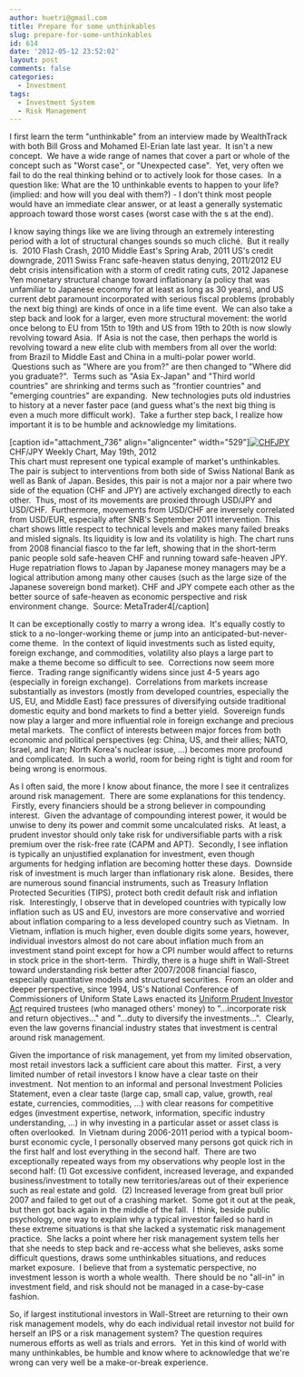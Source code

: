 ```yaml
---
author: huetri@gmail.com
title: Prepare for some unthinkables
slug: prepare-for-some-unthinkables
id: 614
date: '2012-05-12 23:52:02'
layout: post
comments: false
categories:
  - Investment
tags:
  - Investment System
  - Risk Management
---
```


I first learn the term "unthinkable" from an interview made by WealthTrack with both Bill Gross and Mohamed El-Erian late last year.  It isn't a new concept.  We have a wide range of names that cover a part or whole of the concept such as "Worst case", or "Unexpected case".  Yet, very often we fail to do the real thinking behind or to actively look for those cases.  In a question like: What are the 10 unthinkable events to happen to your life? (implied: and how will you deal with them?) - I don't think most people would have an immediate clear answer, or at least a generally systematic approach toward those worst cases (worst case with the s at the end).

I know saying things like we are living through an extremely interesting period with a lot of structural changes sounds so much cliché.  But it really is.  2010 Flash Crash, 2010 Middle East's Spring Arab, 2011 US's credit downgrade, 2011 Swiss Franc safe-heaven status denying, 2011/2012 EU debt crisis intensification with a storm of credit rating cuts, 2012 Japanese Yen monetary structural change toward inflationary (a policy that was unfamiliar to Japanese economy for at least as long as 30 years), and US current debt paramount incorporated with serious fiscal problems (probably the next big thing) are kinds of once in a life time event.  We can also take a step back and look for a larger, even more structural movement: the world once belong to EU from 15th to 19th and US from 19th to 20th is now slowly revolving toward Asia.  If Asia is not the case, then perhaps the world is revolving toward a new elite club with members from all over the world: from Brazil to Middle East and China in a multi-polar power world.  Questions such as "Where are you from?" are then changed to "Where did you graduate?".  Terms such as "Asia Ex-Japan" and "Third world countries" are shrinking and terms such as "frontier countries" and "emerging countries" are expanding.  New technologies puts old industries to history at a never faster pace (and guess what's the next big thing is even a much more difficult work).  Take a further step back, I realize how important it is to be humble and acknowledge my limitations.

[caption id="attachment_736" align="aligncenter" width="529"][![](http://69.195.124.154/~huetrico/wp-content/uploads/2012/05/chfjpy.png "CHFJPY")](http://69.195.124.154/~huetrico/wp-content/uploads/2012/05/chfjpy.png) CHF/JPY Weekly Chart, May 19th, 2012  
This chart must represent one typical example of market's unthinkables. The pair is subject to interventions from both side of Swiss National Bank as well as Bank of Japan. Besides, this pair is not a major nor a pair where two side of the equation (CHF and JPY) are actively exchanged directly to each other.  Thus, most of its movements are proxied through USD/JPY and USD/CHF.  Furthermore, movements from USD/CHF are inversely correlated from USD/EUR, especially after SNB's September 2011 intervention. This chart shows little respect to technical levels and makes many failed breaks and misled signals. Its liquidity is low and its volatility is high. The chart runs from 2008 financial fiasco to the far left, showing that in the short-term panic people sold safe-heaven CHF and running toward safe-heaven JPY. Huge repatriation flows to Japan by Japanese money managers may be a logical attribution among many other causes (such as the large size of the Japanese sovereign bond market). CHF and JPY compete each other as the better source of safe-heaven as economic perspective and risk environment change.  Source: MetaTrader4[/caption]

It can be exceptionally costly to marry a wrong idea.  It's equally costly to stick to a no-longer-working theme or jump into an anticipated-but-never-come theme.  In the context of liquid investments such as listed equity, foreign exchange, and commodities, volatility also plays a large part to make a theme become so difficult to see.  Corrections now seem more fierce.  Trading range significantly widens since just 4-5 years ago (especially in foreign exchange).  Correlations from markets increase substantially as investors (mostly from developed countries, especially the US, EU, and Middle East) face pressures of diversifying outside traditional domestic equity and bond markets to find a better yield.  Sovereign funds now play a larger and more influential role in foreign exchange and precious metal markets.  The conflict of interests between major forces from both economic and political perspectives (eg: China, US, and their allies; NATO, Israel, and Iran; North Korea's nuclear issue, ...) becomes more profound and complicated.  In such a world, room for being right is tight and room for being wrong is enormous.

As I often said, the more I know about finance, the more I see it centralizes around risk management.  There are some explanations for this tendency.  Firstly, every financiers should be a strong believer in compounding interest.  Given the advantage of compounding interest power, it would be unwise to deny its power and commit some uncalculated risks.  At least, a prudent investor should only take risk for undiversifiable parts with a risk premium over the risk-free rate (CAPM and APT).  Secondly, I see inflation is typically an unjustified explanation for investment, even though arguments for hedging inflation are becoming hotter these days.  Downside risk of investment is much larger than inflationary risk alone.  Besides, there are numerous sound financial instruments, such as Treasury Inflation Protected Securities (TIPS), protect both credit default risk and inflation risk.  Interestingly, I observe that in developed countries with typically low inflation such as US and EU, investors are more conservative and worried about inflation comparing to a less developed country such as Vietnam.  In Vietnam, inflation is much higher, even double digits some years, however, individual investors almost do not care about inflation much from an investment stand point except for how a CPI number would affect to returns in stock price in the short-term.  Thirdly, there is a huge shift in Wall-Street toward understanding risk better after 2007/2008 financial fiasco, especially quantitative models and structured securities.  From an older and deeper perspective, since 1994, US's National Conference of Commissioners of Uniform State Laws enacted its [Uniform Prudent Investor Act](http://www.law.upenn.edu/bll/archives/ulc/fnact99/1990s/upia94.pdf "Uniform Prudent Investor Act") required trustees (who managed others' money) to "...incorporate risk and return objectives..." and "...duty to diversify the investments...".  Clearly, even the law governs financial industry states that investment is central around risk management.

Given the importance of risk management, yet from my limited observation, most retail investors lack a sufficient care about this matter.  First, a very limited number of retail investors I know have a clear taste on their investment.  Not mention to an informal and personal Investment Policies Statement, even a clear taste (large cap, small cap, value, growth, real estate, currencies, commodities, ...) with clear reasons for competitive edges (investment expertise, network, information, specific industry understanding, ...) in why investing in a particular asset or asset class is often overlooked.  In Vietnam during 2006-2011 period with a typical boom-burst economic cycle, I personally observed many persons got quick rich in the first half and lost everything in the second half.  There are two exceptionally repeated ways from my observations why people lost in the second half: (1) Got excessive confident, increased leverage, and expanded business/investment to totally new territories/areas out of their experience such as real estate and gold.  (2) Increased leverage from great bull prior 2007 and failed to get out of a crashing market.  Some got it out at the peak, but then got back again in the middle of the fall.  I think, beside public psychology, one way to explain why a typical investor failed so hard in these extreme situations is that she lacked a systematic risk management practice.  She lacks a point where her risk management system tells her that she needs to step back and re-access what she believes, asks some difficult questions, draws some unthinkables situations, and reduces market exposure.  I believe that from a systematic perspective, no investment lesson is worth a whole wealth.  There should be no "all-in" in investment field, and risk should not be managed in a case-by-case fashion.

So, if largest institutional investors in Wall-Street are returning to their own risk management models, why do each individual retail investor not build for herself an IPS or a risk management system? The question requires numerous efforts as well as trials and errors.  Yet in this kind of world with many unthinkables, be humble and know where to acknowledge that we're wrong can very well be a make-or-break experience.